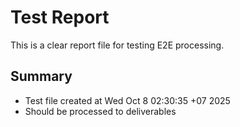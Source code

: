 # Test Report

This is a clear report file for testing E2E processing.

## Summary
- Test file created at Wed Oct  8 02:30:35 +07 2025
- Should be processed to deliverables
